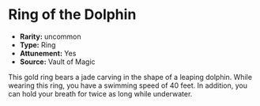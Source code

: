 
# Ring of the Dolphin

* **Rarity:** uncommon
* **Type:** Ring
* **Attunement:** Yes
* **Source:** Vault of Magic


This gold ring bears a jade carving in the shape of a leaping dolphin. While wearing this ring, you have a swimming speed of 40 feet. In addition, you can hold your breath for twice as long while underwater.

